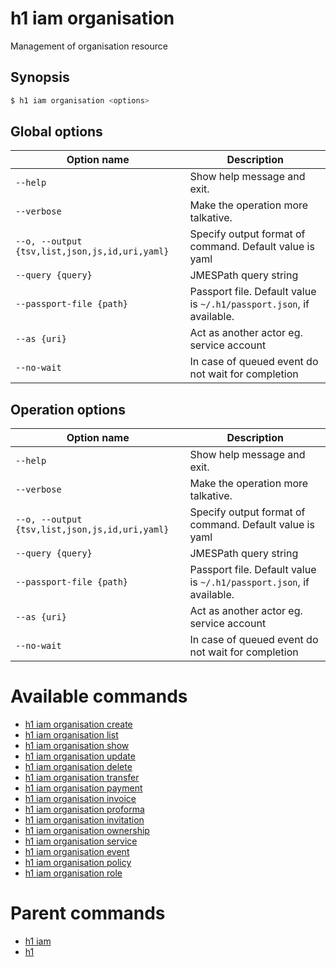 
# h1 iam organisation

Management of organisation resource

## Synopsis

```bash
$ h1 iam organisation <options>
```

## Global options

| Option name                                        | Description                                                              |
| -------------------------------------------------- | ------------------------------------------------------------------------ |
| ```--help```                                       | Show help message and exit.                                              |
| ```--verbose```                                    | Make the operation more talkative.                                       |
| ```--o, --output {tsv,list,json,js,id,uri,yaml}``` | Specify output format of command. Default value is yaml                  |
| ```--query {query}```                              | JMESPath query string                                                    |
| ```--passport-file {path}```                       | Passport file. Default value is ```~/.h1/passport.json```, if available. |
| ```--as {uri}```                                   | Act as another actor eg. service account                                 |
| ```--no-wait```                                    | In case of queued event do not wait for completion                       |

## Operation options

| Option name                                        | Description                                                              |
| -------------------------------------------------- | ------------------------------------------------------------------------ |
| ```--help```                                       | Show help message and exit.                                              |
| ```--verbose```                                    | Make the operation more talkative.                                       |
| ```--o, --output {tsv,list,json,js,id,uri,yaml}``` | Specify output format of command. Default value is yaml                  |
| ```--query {query}```                              | JMESPath query string                                                    |
| ```--passport-file {path}```                       | Passport file. Default value is ```~/.h1/passport.json```, if available. |
| ```--as {uri}```                                   | Act as another actor eg. service account                                 |
| ```--no-wait```                                    | In case of queued event do not wait for completion                       |

# Available commands

* [h1 iam organisation create](./create/README.md)
* [h1 iam organisation list](./list/README.md)
* [h1 iam organisation show](./show/README.md)
* [h1 iam organisation update](./update/README.md)
* [h1 iam organisation delete](./delete/README.md)
* [h1 iam organisation transfer](./transfer/README.md)
* [h1 iam organisation payment](./payment/README.md)
* [h1 iam organisation invoice](./invoice/README.md)
* [h1 iam organisation proforma](./proforma/README.md)
* [h1 iam organisation invitation](./invitation/README.md)
* [h1 iam organisation ownership](./ownership/README.md)
* [h1 iam organisation service](./service/README.md)
* [h1 iam organisation event](./event/README.md)
* [h1 iam organisation policy](./policy/README.md)
* [h1 iam organisation role](./role/README.md)

# Parent commands

* [h1 iam](./../README.md)
* [h1](./../../README.md)
